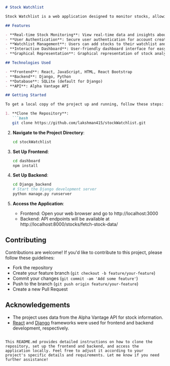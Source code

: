 
```markdown
# Stock Watchlist

Stock Watchlist is a web application designed to monitor stocks, allowing users to create accounts, add stocks to their watchlist, and view real-time stock data. The project consists of a React frontend for the dashboard and a Django backend for stock monitoring. Data is fetched from the Alpha Vantage API.

## Features

- **Real-time Stock Monitoring**: View real-time data and insights about various stocks.
- **User Authentication**: Secure user authentication for account creation and login.
- **Watchlist Management**: Users can add stocks to their watchlist and monitor them.
- **Interactive Dashboard**: User-friendly dashboard interface for easy navigation and data visualization.
- **Graphical Representation**: Graphical representation of stock analysis for better understanding.

## Technologies Used

- **Frontend**: React, JavaScript, HTML, React Bootstrap
- **Backend**: Django, Python
- **Database**: SQLite (default for Django)
- **API**: Alpha Vantage API

## Getting Started

To get a local copy of the project up and running, follow these steps:

1. **Clone the Repository**:
   ```bash
   git clone https://github.com/lakshman415/stockWatchlist.git
   ```

2. **Navigate to the Project Directory**:
   ```bash
   cd stockWatchlist
   ```

3. **Set Up Frontend**:
   ```bash
   cd dashboard
   npm install
   ```

4. **Set Up Backend**:
   ```bash
   cd Django_backend
   # Start the Django development server
   python manage.py runserver
   ```

5. **Access the Application**:
   - Frontend: Open your web browser and go to http://localhost:3000
   - Backend: API endpoints will be available at http://localhost:8000/stocks/fetch-stock-data/

## Contributing

Contributions are welcome! If you'd like to contribute to this project, please follow these guidelines:
- Fork the repository
- Create your feature branch (`git checkout -b feature/your-feature`)
- Commit your changes (`git commit -am 'Add some feature'`)
- Push to the branch (`git push origin feature/your-feature`)
- Create a new Pull Request



## Acknowledgements

- The project uses data from the Alpha Vantage API for stock information.
- [React](https://reactjs.org/) and [Django](https://www.djangoproject.com/) frameworks were used for frontend and backend development, respectively.
```

This README.md provides detailed instructions on how to clone the repository, set up the frontend and backend, and access the application locally. Feel free to adjust it according to your project's specific details and requirements. Let me know if you need further assistance!
